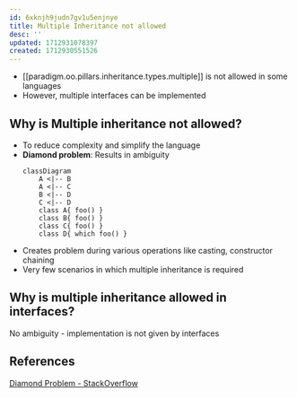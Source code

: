 ```yaml
---
id: 6xknjh9judn7gv1u5enjnye
title: Multiple Inheritance not allowed
desc: ''
updated: 1712931078397
created: 1712930551526
---
```



- [[paradigm.oo.pillars.inheritance.types.multiple]] is not allowed in some languages
- However, multiple interfaces can be implemented

## Why is Multiple inheritance not allowed?

- To reduce complexity and simplify the language
- **Diamond problem**: Results in ambiguity
    ```mermaid
    classDiagram
        A <|-- B
        A <|-- C
        B <|-- D
        C <|-- D
        class A{ foo() }
        class B{ foo() }
        class C{ foo() }
        class D{ which foo() } 
    ```
- Creates problem during various operations like casting, constructor chaining
- Very few scenarios in which multiple inheritance is required

## Why is multiple inheritance allowed in interfaces?

No ambiguity - implementation is not given by interfaces

## References

[Diamond Problem - StackOverflow](https://stackoverflow.com/questions/2064880/diamond-problem)